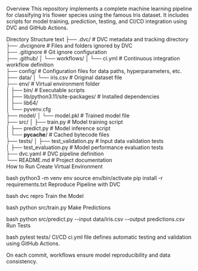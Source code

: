 Overview
This repository implements a complete machine learning pipeline for classifying Iris flower species using the famous Iris dataset. It includes scripts for model training, prediction, testing, and CI/CD integration using DVC and GitHub Actions.

Directory Structure
text
├── .dvc/                     # DVC metadata and tracking directory  
├── .dvcignore                # Files and folders ignored by DVC  
├── .gitignore                # Git ignore configuration  
├── .github/
│   └── workflows/
│       └── ci.yml            # Continuous integration workflow definition  
├── config/                   # Configuration files for data paths, hyperparameters, etc.  
├── data/
│   └── iris.csv              # Original dataset file  
├── env/                      # Virtual environment folder  
│   ├── bin/                  # Executable scripts  
│   ├── lib/python3.11/site-packages/  # Installed dependencies  
│   ├── lib64/  
│   └── pyvenv.cfg  
├── model/
│   └── model.pkl             # Trained model file  
├── src/
│   ├── train.py              # Model training script  
│   ├── predict.py            # Model inference script  
│   └── __pycache__/          # Cached bytecode files  
├── tests/
│   ├── test_validation.py    # Input data validation tests  
│   ├── test_evaluation.py    # Model performance evaluation tests  
├── dvc.yaml                  # DVC pipeline definition  
└── README.md                 # Project documentation  
How to Run
Create Virtual Environment

bash
python3 -m venv env
source env/bin/activate
pip install -r requirements.txt
Reproduce Pipeline with DVC

bash
dvc repro
Train the Model

bash
python src/train.py
Make Predictions

bash
python src/predict.py --input data/iris.csv --output predictions.csv
Run Tests

bash
pytest tests/
CI/CD
ci.yml file defines automatic testing and validation using GitHub Actions.

On each commit, workflows ensure model reproducibility and data consistency.

